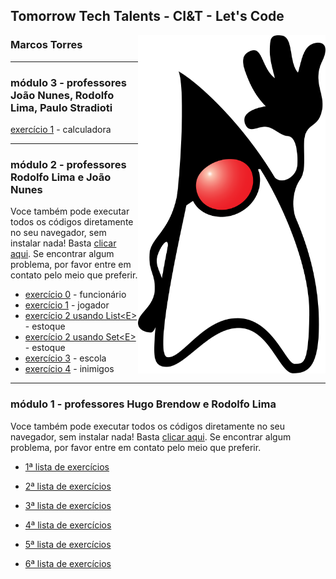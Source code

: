 ## Tomorrow Tech Talents - CI&T - Let's Code

<img width="300px" align="right" src="https://raw.githubusercontent.com/TomorrowTechTalents/.github/development/Duke_(Java_mascot)_waving.svg"/>

### Marcos Torres

---

### módulo 3 - professores João Nunes,  Rodolfo Lima, Paulo Stradioti

[exercício 1](https://github.com/TomorrowTechTalents/module3/tree/development/src/exercise01) - calculadora

---

### módulo 2 - professores Rodolfo Lima e João Nunes

Voce também pode executar todos os códigos diretamente no seu navegador, sem instalar nada! Basta [clicar aqui](https://replit.com/@MarcosTorres7/module2). Se encontrar algum problema, por favor entre em contato pelo meio que preferir.


- [exercício 0](https://github.com/TomorrowTechTalents/modulo2/tree/development/src/Exercise00) - funcionário
- [exercício 1](https://github.com/TomorrowTechTalents/modulo2/tree/development/src/Exercise01) - jogador
- [exercício 2 usando List\<E\>](https://github.com/TomorrowTechTalents/modulo2/blob/development/src/Exercise02/Exercise02List.java) - estoque
- [exercício 2 usando Set\<E\>](https://github.com/TomorrowTechTalents/modulo2/blob/development/src/Exercise02/Exercise02Set.java) - estoque
- [exercício 3](https://github.com/TomorrowTechTalents/modulo2/tree/development/src/exercise03) - escola
- [exercício 4](https://github.com/TomorrowTechTalents/modulo2/tree/development/src/exercise04) - inimigos

---

### módulo 1 - professores Hugo Brendow e Rodolfo Lima

Voce também pode executar todos os códigos diretamente no seu navegador, sem instalar nada! Basta [clicar aqui](https://replit.com/@MarcosTorres7/module1). Se encontrar algum problema, por favor entre em contato pelo meio que preferir.

- [1ª lista de exercícios](https://github.com/TomorrowTechTalents/listas_de_exercicios/tree/development/src/lista_de_exercícios01)

- [2ª lista de exercícios](https://github.com/TomorrowTechTalents/listas_de_exercicios/tree/development/src/lista_de_exercícios02)

- [3ª lista de exercícios](https://github.com/TomorrowTechTalents/listas_de_exercicios/tree/development/src/lista_de_exercícios03)

- [4ª lista de exercícios](https://github.com/TomorrowTechTalents/listas_de_exercicios/tree/development/src/lista_de_exercícios04)

- [5ª lista de exercícios](https://github.com/TomorrowTechTalents/listas_de_exercicios/tree/development/src/lista_de_exercícios05)

- [6ª lista de exercícios](https://github.com/TomorrowTechTalents/listas_de_exercicios/tree/development/src/lista_de_exercícios06)

<!--

**Here are some ideas to get you started:**

🙋‍♀️ A short introduction - what is your organization all about?
🌈 Contribution guidelines - how can the community get involved?
👩‍💻 Useful resources - where can the community find your docs? Is there anything else the community should know?
🍿 Fun facts - what does your team eat for breakfast?
🧙 Remember, you can do mighty things with the power of [Markdown](https://docs.github.com/github/writing-on-github/getting-started-with-writing-and-formatting-on-github/basic-writing-and-formatting-syntax)
-->
